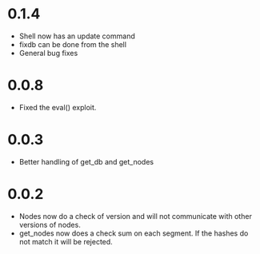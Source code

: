 0.1.4
=====

* Shell now has an update command
* fixdb can be done from the shell
* General bug fixes

0.0.8
=====

* Fixed the eval() exploit. 

0.0.3
=====

* Better handling of get_db and get_nodes

0.0.2
=====

* Nodes now do a check of version and will not communicate with other versions of nodes.
* get_nodes now does a check sum on each segment. If the hashes do not match it will be rejected.
